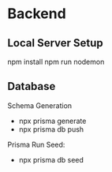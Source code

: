 # Backend

## Local Server Setup
npm install 
npm run nodemon

## Database

Schema Generation
- npx prisma generate
- npx prisma db push

Prisma Run Seed:
- npx prisma db seed


